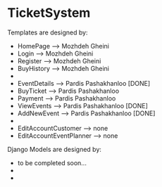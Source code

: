 # TicketSystem

Templates are designed by:
* HomePage    --> Mozhdeh Gheini
* Login       --> Mozhdeh Gheini
* Register    --> Mozhdeh Gheini
* BuyHistory  --> Mozhdeh Gheini
* 
* EventDetails  --> Pardis Pashakhanloo [DONE]
* BuyTicket     --> Pardis Pashakhanloo
* Payment       --> Pardis Pashakhanloo
* ViewEvents    --> Pardis Pashakhanloo [DONE]
* AddNewEvent   --> Pardis Pashakhanloo [DONE]
* 
* EditAccountCustomer --> none
* EditAccountEventPlanner --> none

Django Models are designed by:
* to be completed soon...
* 
* 

